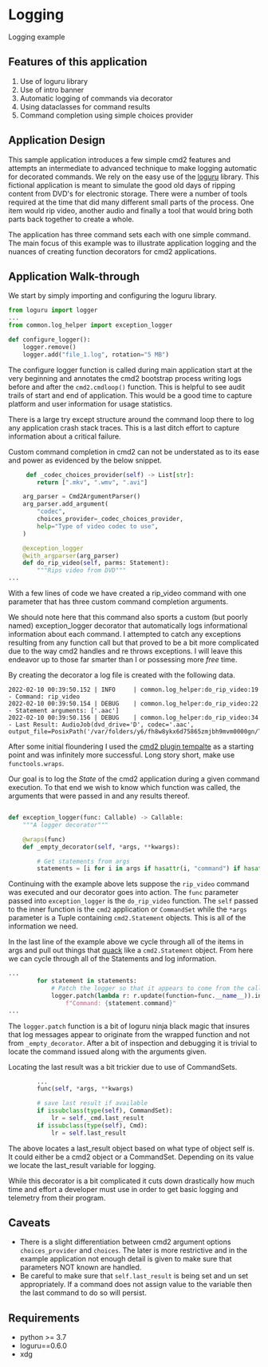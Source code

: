 #  Logging
Logging example

## Features of this application
1) Use of loguru library 
2) Use of intro banner
3) Automatic logging of commands via decorator
4) Using dataclasses for command results
5) Command completion using simple choices provider  

## Application Design

This sample application introduces a few simple cmd2 features and attempts an intermediate to advanced technique to make logging automatic for decorated commands. We rely on the easy use of the [loguru](https://github.com/Delgan/loguru) library. This fictional application is meant to simulate the good old days of ripping content from DVD's for electronic storage. There were a number of tools required at the time that did many different small parts of the process. One item would rip video, another audio and finally a tool that would bring both parts back together to create a whole. 

The application has three command sets each with one simple command. The main focus of this example was to illustrate application logging and the nuances of creating function decorators for cmd2 applications. 


## Application Walk-through

We start by simply importing and configuring the loguru library. 

```python
from loguru import logger
...
from common.log_helper import exception_logger

def configure_logger():
    logger.remove()
    logger.add("file_1.log", rotation="5 MB")
```

The configure logger function is called during main application start at the very beginning and annotates the cmd2 bootstrap process writing logs before and after the `cmd2.cmdloop()` function. This is helpful to see audit trails of start and end of application. This would be a good time to capture platform and user information for usage statistics. 

There is a large try except structure around the command loop there to log any application crash stack traces. This is a last ditch effort to capture information about a critical failure. 


Custom command completion in cmd2 can not be understated as to its ease and power as evidenced by the below snippet. 

```python
     def _codec_choices_provider(self) -> List[str]:
        return [".mkv", ".wmv", ".avi"]

    arg_parser = Cmd2ArgumentParser()
    arg_parser.add_argument(
        "codec",
        choices_provider=_codec_choices_provider,
        help="Type of video codec to use",
    )

    @exception_logger
    @with_argparser(arg_parser)
    def do_rip_video(self, parms: Statement):
        """Rips video from DVD"""
...
```

With a few lines of code we have created a rip_video command with one parameter that has three custom command completion arguments. 

We should note here that this command also sports a custom (but poorly named) exception_logger decorator that automatically logs informational information about each command. I attempted to catch any exceptions resulting from any function call but that proved to be a bit more complicated due to the way cmd2 handles and re throws exceptions. I will leave this endeavor up to those far smarter than I or possessing more *free* time. 

By creating the decorator a log file is created with the following data.

```
2022-02-10 00:39:50.152 | INFO     | common.log_helper:do_rip_video:19 - Command: rip_video
2022-02-10 00:39:50.154 | DEBUG    | common.log_helper:do_rip_video:22 - Statement arguments: ['.aac']
2022-02-10 00:39:50.156 | DEBUG    | common.log_helper:do_rip_video:34 - Last Result: AudioJob(dvd_drive='D', codec='.aac', output_file=PosixPath('/var/folders/y6/fh8w8ykx6d75865zmjbh9mvm0000gn/T/tmpa8rjf8f7.aac'))
```

After some initial floundering I used the [cmd2 plugin tempalte](https://github.com/python-cmd2/cmd2-plugin-template/blob/master/cmd2_myplugin/myplugin.py) as a starting point and was infinitely more successful. Long story short, make use `functools.wraps`. 

Our goal is to log the *State* of the cmd2 application during a given command execution. To that end we wish to know which function was called, the arguments that were passed in and any results thereof.  

```python

def exception_logger(func: Callable) -> Callable:
    """A logger decorator"""

    @wraps(func)
    def _empty_decorator(self, *args, **kwargs):

        # Get statements from args
        statements = [i for i in args if hasattr(i, "command") if hasattr(i, "arg_list")]
```

Continuing with the example above lets suppose the `rip_video` command was executed and our decorator goes into action. The `func` parameter passed into `exception_logger` is the `do_rip_video` function. The `self` passed to the inner function is the `cmd2` application or `CommandSet` while the `*args` parameter is a Tuple containing `cmd2.Statement` objects. This is all of the information we need. 

In the last line of the example above we cycle through all of the items in args and pull out things that [quack](https://en.wikipedia.org/wiki/Duck_typing) like a `cmd2.Statement` object. From here we can cycle through all of the Statements and log information.

```python
...
        for statement in statements:
            # Patch the logger so that it appears to come from the called function
            logger.patch(lambda r: r.update(function=func.__name__)).info(
                f"Command: {statement.command}"
...
```
The `logger.patch` function is a bit of loguru ninja black magic that insures that log messages appear to originate from the wrapped function and not from `_empty_decorator`. After a bit of inspection and debugging it is trivial to locate the command issued along with the arguments given. 

Locating the last result was a bit trickier due to use of CommandSets.

```python
        ...
        func(self, *args, **kwargs)

        # save last result if available
        if issubclass(type(self), CommandSet):
            lr = self._cmd.last_result
        if issubclass(type(self), Cmd):
            lr = self.last_result
```

The above locates a last_result object based on what type of object self is. It could either be a cmd2 object or a CommandSet. Depending on its value we locate the last_result variable for logging. 

While this decorator is a bit complicated it cuts down drastically how much time and effort a developer must use in order to get basic logging and telemetry from their program.

## Caveats

* There is a slight differentiation between cmd2 argument options `choices_provider` and `choices`. The later is more restrictive and in the example application not enough detail is given to make sure that parameters NOT known are handled. 
* Be careful to make sure that `self.last_result` is being set and un set appropriately. If a command does not assign value to the variable then the last command to do so will persist. 

## Requirements

* python >= 3.7
* loguru==0.6.0
* xdg